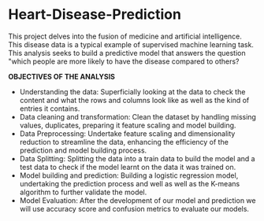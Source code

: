 # Heart-Disease-Prediction
This project delves into the fusion of medicine and artificial intelligence. This disease data is a typical example of supervised machine learning task. This analysis seeks to build a predictive model that answers the question "which people are more likely to have the disease compared to others?

**OBJECTIVES OF THE ANALYSIS**
 - Understanding the data: 
Superficially looking at the data to check the content and what the rows and columns look like as well as the kind of entries it contains.
 - Data cleaning and transformation:
Clean the dataset by handling missing values, duplicates, preparing it feature scaling and model building.
 - Data Preprocessing: 
Undertake feature scaling and dimensionality reduction to streamline the data, enhancing the efficiency of the prediction and model building process.
 - Data Splitting: 
Splitting the data into a train data to build the model and a test data to check if the model learnt on the data it was trained on.
- Model building and prediction: 
Building a logistic regression model, undertaking the prediction process and well as well as the K-means algorithm to further validate the model.
-	Model Evaluation: 
After the development of our model and prediction we will use accuracy score and confusion metrics to evaluate our models.


